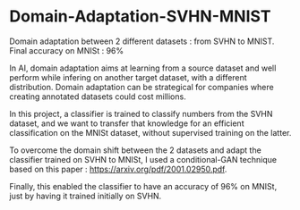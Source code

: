 # Domain-Adaptation-SVHN-MNIST
Domain adaptation between 2 different datasets : from SVHN to MNIST. Final accuracy on MNISt : 96%

In AI, domain adaptation aims at learning from a source dataset and well perform while infering on another target dataset, with a different distribution.
Domain adaptation can be strategical for companies where creating annotated datasets could cost millions.

In this project, a classifier is trained to classify numbers from the SVHN dataset, and we want to transfer that knowledge for an efficient classification on the MNISt dataset, without supervised training on the latter.

To overcome the domain shift between the 2 datasets and adapt the classifier trained on SVHN to MNISt, I used a conditional-GAN technique based on this paper : https://arxiv.org/pdf/2001.02950.pdf.

Finally, this enabled the classifier to have an accuracy of 96% on MNISt, just by having it trained initially on SVHN.
